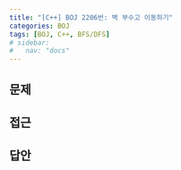 ```yaml
---
title: "[C++] BOJ 2206번: 벽 부수고 이동하기"
categories: BOJ
tags: [BOJ, C++, BFS/DFS]
# sidebar:
#   nav: "docs"
---
```


<!-- {% linkpreview "https://www.acmicpc.net/problem/2206" %}{: .notice}
<br> -->

## 문제

## 접근

## 답안
```cpp

```


